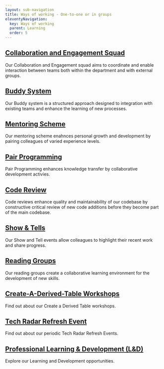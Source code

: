 ```yaml
---
layout: sub-navigation
title: Ways of working - One-to-one or in groups
eleventyNavigation:
  key: Ways of working
  parent: Learning
  order: 5
---
```


<div class="grid grid-cols-1 gap-1 pt-8">
  <div class="grid-card">
    <h2 class="govuk-heading-m"><a href="collaboration/" class="govuk-link">Collaboration and Engagement Squad</a></h2>
    <p class="govuk-body">Our Collaboration and Engagement squad aims to coordinate and enable interaction between teams both within the department and with external groups.</p>
  </div>
<div class="grid grid-cols-1 gap-2 pt-8">
  <div class="grid-card">
    <h2 class="govuk-heading-m"><a href="buddy-system/" class="govuk-link">Buddy System</a></h2>
    <p class="govuk-body">Our Buddy system is a structured approach designed to integration with existing teams and enhance the learning of new processes.</p>
  </div>
<div class="grid grid-cols-1 gap-2 pt-8">
  <div class="grid-card">
    <h2 class="govuk-heading-m"><a href="mentoring/" class="govuk-link">Mentoring Scheme</a></h2>
    <p class="govuk-body">Our mentoring scheme enahnces personal growth and development by pairing colleagues of varied experience levels.</p>
  </div>
<div class="grid grid-cols-1 gap-2 pt-8">
  <div class="grid-card">
    <h2 class="govuk-heading-m"><a href="pair/" class="govuk-link">Pair Programming</a></h2>
    <p class="govuk-body">Pair Programming enhances knowledge transfer by collaborative development activies.</p>
  </div>
<div class="grid grid-cols-1 gap-2 pt-8">
  <div class="grid-card">
    <h2 class="govuk-heading-m"><a href="code/" class="govuk-link">Code Review</a></h2>
    <p class="govuk-body">Code reviews enhance quality and maintainability of our codebase by constructive critical review of new code additions before they become part of the main codebase.</p>
  </div>
<div class="grid grid-cols-1 gap-2 pt-8">
  <div class="grid-card">
    <h2 class="govuk-heading-m"><a href="show/" class="govuk-link">Show & Tells</a></h2>
    <p class="govuk-body">Our Show and Tell events allow colleagues to highlight their recent work and share progress.</p>
  </div>
<div class="grid grid-cols-1 gap-2 pt-8">
  <div class="grid-card">
    <h2 class="govuk-heading-m"><a href="reading/" class="govuk-link">Reading Groups</a></h2>
    <p class="govuk-body">Our reading groups create a collaborative learning environment for the development of new skills.</p>
  </div>
<div class="grid grid-cols-1 gap-2 pt-8">
  <div class="grid-card">
    <h2 class="govuk-heading-m"><a href="CaDeT/" class="govuk-link">Create-A-Derived-Table Workshops</a></h2>
    <p class="govuk-body">Find out about our Create a Derived Table workshops.</p>
  </div>
<div class="grid grid-cols-1 gap-2 pt-8">
  <div class="grid-card">
    <h2 class="govuk-heading-m"><a href="radar/" class="govuk-link">Tech Radar Refresh Event</a></h2>
    <p class="govuk-body">Find out about our periodic Tech Radar Refresh Events.</p>
  </div>
<div class="grid grid-cols-1 gap-2 pt-8">
  <div class="grid-card">
    <h2 class="govuk-heading-m"><a href="LnD/" class="govuk-link">Professional Learning & Development (L&D)</a></h2>
    <p class="govuk-body">Explore our Learning and Development opportunities.</p>
  </div>